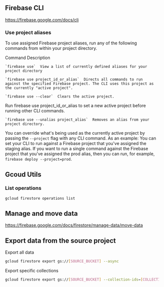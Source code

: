 
## Firebase CLI

https://firebase.google.com/docs/cli

### Use project aliases

To use assigned Firebase project aliases, run any of the following commands from within your project directory.

Command	Description

	`firebase use`	View a list of currently defined aliases for your project directory

	`firebase use project_id_or_alias`	Directs all commands to run against the specified Firebase project. The CLI uses this project as the currently "active project".

	`firebase use --clear`	Clears the active project.
Run firebase use project_id_or_alias to set a new active project before running other CLI commands.

	`firebase use --unalias project_alias`	Removes an alias from your project directory.

You can override what's being used as the currently active project by passing the `--project` flag with any CLI command. As an example: You can set your CLI to run against a Firebase project that you've assigned the staging alias. If you want to run a single command against the Firebase project that you've assigned the prod alias, then you can run, for example, `firebase deploy --project=prod`.


## Gcoud Utils

### List operations

```sh
gcloud firestore operations list
```

## Manage and move data

https://firebase.google.com/docs/firestore/manage-data/move-data

## Export data from the source project

Export all data

```sh
gcloud firestore export gs://[SOURCE_BUCKET] --async
```

Export specific collections

```sh
gcloud firestore export gs://[SOURCE_BUCKET] --collection-ids=[COLLECTION_ID_1],[COLLECTION_ID_2
```
